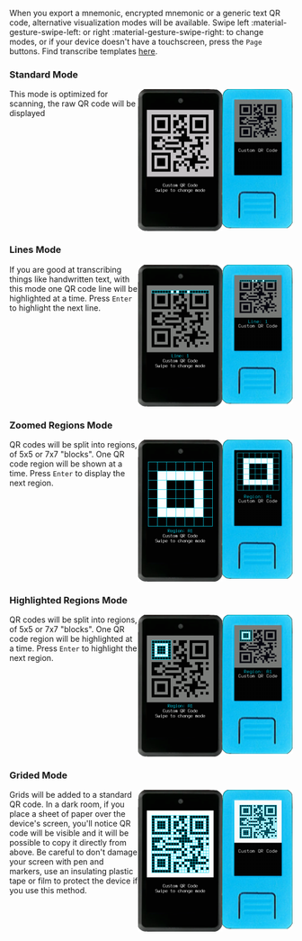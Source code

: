 When you export a mnemonic, encrypted mnemonic or a generic text QR code, alternative visualization modes will be available. Swipe left :material-gesture-swipe-left: or right :material-gesture-swipe-right: to change modes, or if your device doesn't have a touchscreen, press the `Page` buttons. Find transcribe templates [here](https://github.com/odudex/krux_binaries/tree/main/templates).

### Standard Mode
<img src="../../../img/maixpy_m5stickv/standard-qr-code-125.png" align="right">
<img src="../../../img/maixpy_amigo/standard-qr-code-150.png" align="right">

This mode is optimized for scanning, the raw QR code will be displayed

<div style="clear: both"></div>

### Lines Mode
<img src="../../../img/maixpy_m5stickv/lines-qr-code-125.png" align="right">
<img src="../../../img/maixpy_amigo/lines-qr-code-150.png" align="right">

If you are good at transcribing things like handwritten text, with this mode one QR code line will be highlighted at a time. Press `Enter` to highlight the next line.

<div style="clear: both"></div>

### Zoomed Regions Mode
<img src="../../../img/maixpy_m5stickv/zoomed-qr-code-125.png" align="right">
<img src="../../../img/maixpy_amigo/zoomed-qr-code-150.png" align="right">

QR codes will be split into regions, of 5x5 or 7x7 "blocks". One QR code region will be shown at a time. Press `Enter` to display the next region.

<div style="clear: both"></div>

### Highlighted Regions Mode
<img src="../../../img/maixpy_m5stickv/regions-qr-code-125.png" align="right">
<img src="../../../img/maixpy_amigo/regions-qr-code-150.png" align="right">

QR codes will be split into regions, of 5x5 or 7x7 "blocks". One QR code region will be highlighted at a time. Press `Enter` to highlight the next region.

<div style="clear: both"></div>

### Grided Mode
<img src="../../../img/maixpy_m5stickv/grided-qr-code-125.png" align="right">
<img src="../../../img/maixpy_amigo/grided-qr-code-150.png" align="right">

Grids will be added to a standard QR code. In a dark room, if you place a sheet of paper over the device's screen, you'll notice QR code will be visible and it will be possible to copy it directly from above. Be careful to don't damage your screen with pen and markers, use an insulating plastic tape or film to protect the device if you use this method.

<div style="clear: both"></div>
